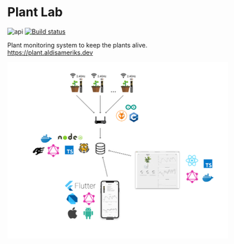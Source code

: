 # Plant Lab

![api](https://github.com/aldis-ameriks/plant-lab/workflows/api/badge.svg?branch=master)
[![Build status](https://build.appcenter.ms/v0.1/apps/cd7957e9-a051-45ce-8955-5841b75efd6d/branches/master/badge)](https://appcenter.ms)

Plant monitoring system to keep the plants alive.
https://plant.aldisameriks.dev

<p align="center">
  <img src="./.misc/plant-monitoring.png" width="668">
</p>
